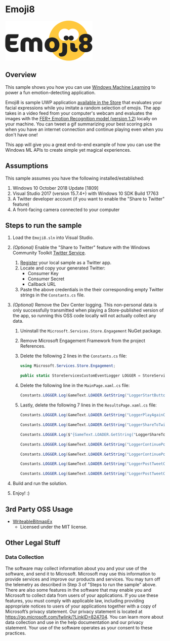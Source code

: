 # Emoji8

![Emoji8 logo](https://github.com/Microsoft/Windows-Machine-Learning/blob/master/Samples/Emoji8/UWP/cs/Emoji8/Assets/emoji8Smaller.png)

## Overview

This sample shows you how you can use [Windows Machine Learning](https://aka.ms/winmldocsfromemoji8oss) to power a fun emotion-detecting application.

Emoji8 is sample UWP application [available in the Store](https://aka.ms/getemoji8fromoss) that evaluates your facial expressions while you imitate a random selection of emojis. The app takes in a video feed from your computer's webcam and evaluates the images with the [FER+ Emotion Recognition model (version 1.2)](https://aka.ms/emoji8emotionmodelfromoss) locally on your machine. You can tweet a gif summarizing your best scoring pics when you have an internet connection and continue playing even when you don't have one!

This app will give you a great end-to-end example of how you can use the Windows ML APIs to create simple yet magical experiences.



## Assumptions
   This sample assumes you have the following installed/established:

1. Windows 10 October 2018 Update [1809]
1. Visual Studio 2017 (version 15.7.4+) with Windows 10 SDK Build 17763
1. A Twitter developer account (if you want to enable the "Share to Twitter" feature)
1. A front-facing camera connected to your computer

## Steps to run the sample

1. Load the `Emoji8.sln` into Visual Studio.

1. _(Optional)_ Enable the "Share to Twitter" feature with the Windows Community Toolkit [Twitter Service](https://aka.ms/twitterserviceredirectfromemoji8oss).
    1. [Register](https://apps.twitter.com/) your local sample as a Twitter app.  
    1. Locate and copy your generated Twitter:
        * Consumer Key
        * Consumer Secret
        * Callback URL
    1. Paste the above credentials in the their corresponding empty Twitter strings in the `Constants.cs` file.
1. _(Optional)_ Remove the Dev Center logging. This non-personal data is only successfully transmitted when playing a Store-published version of the app, so running this OSS code locally will not actually collect any data.    
    1. Uninstall the `Microsoft.Services.Store.Engagement` NuGet package.
    1. Remove Microsoft Engagement Framework from the project References.
    1. Delete the following 2 lines in the `Constants.cs` file:

        ```cs
        using Microsoft.Services.Store.Engagement;
        ```

        ```cs
        public static StoreServicesCustomEventLogger LOGGER = StoreServicesCustomEventLogger.GetDefault();
        ```

    1. Delete the following line in the `MainPage.xaml.cs` file:

        ```cs
        Constants.LOGGER.Log(GameText.LOADER.GetString("LoggerStartButtonClicked"));
        ```

    1. Lastly, delete the following 7 lines in the `ResultsPage.xaml.cs` file:

        ```cs
        Constants.LOGGER.Log(GameText.LOADER.GetString("LoggerPlayAgainClicked"));
        ```

        ```cs
        Constants.LOGGER.Log(GameText.LOADER.GetString("LoggerShareToTwitterClicked"));
        ```

        ```cs
        Constants.LOGGER.Log($"{GameText.LOADER.GetString("LoggerShareToTwitterError")} {ex.Message}");
        ```

        ```cs
        Constants.LOGGER.Log(GameText.LOADER.GetString("LoggerContinuePostingYesClicked"));
        ```

        ```cs
        Constants.LOGGER.Log(GameText.LOADER.GetString("LoggerContinuePostingNoClicked"));
        ```

        ```cs
        Constants.LOGGER.Log(GameText.LOADER.GetString("LoggerPostTweetCancelClicked"));
        ```

        ```cs
        Constants.LOGGER.Log(GameText.LOADER.GetString("LoggerPostTweetClicked"));
        ```

1. Build and run the solution.
1. Enjoy! :)

## 3rd Party OSS Usage

* [WriteableBitmapEx](https://github.com/teichgraf/WriteableBitmapEx/)
   * Licensed under the MIT license.

## Other Legal Stuff

### Data Collection 

The software may collect information about you and your use of the software, and send it to Microsoft. Microsoft may use this information to provide services and improve our products and services. You may turn off the telemetry as described in Step 3 of "Steps to run the sample" above. There are also some features in the software that may enable you and Microsoft to collect data from users of your applications. If you use these features, you must comply with applicable law, including providing appropriate notices to users of your applications together with a copy of Microsoft’s privacy statement. Our privacy statement is located at https://go.microsoft.com/fwlink/?LinkID=824704. You can learn more about data collection and use in the help documentation and our privacy statement. Your use of the software operates as your consent to these practices. 
